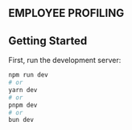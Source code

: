 ## EMPLOYEE PROFILING 
## Getting Started
First, run the development server:

```bash
npm run dev
# or
yarn dev
# or
pnpm dev
# or
bun dev
```

